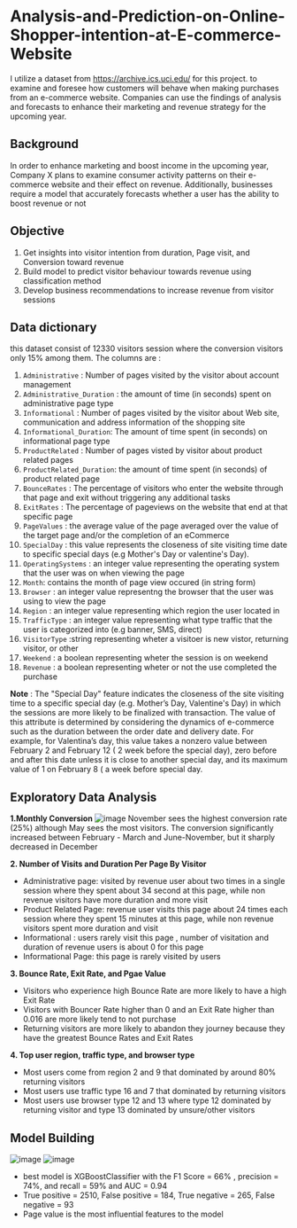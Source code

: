 # Analysis-and-Prediction-on-Online-Shopper-intention-at-E-commerce-Website
I utilize a dataset from https://archive.ics.uci.edu/ for this project. to examine and foresee how customers will behave when making purchases from an e-commerce website. Companies can use the findings of analysis and forecasts to enhance their marketing and revenue strategy for the upcoming year.

## Background 
In order to enhance marketing and boost income in the upcoming year, Company X plans to examine consumer activity patterns on their e-commerce website and their effect on revenue. Additionally, businesses require a model that accurately forecasts whether a user has the ability to boost revenue or not

## Objective
1. Get insights into visitor intention from duration, Page visit, and Conversion toward revenue
2. Build model to predict visitor behaviour towards revenue using classification method
3. Develop business recommendations to increase revenue from visitor sessions

## Data dictionary
this dataset consist of 12330 visitors session where the conversion visitors only 15% among them. The columns are :
1. `Administrative` : Number of pages visited by the visitor about account management
2. `Administrative_Duration` : the amount of time (in seconds) spent on administrative page type
3. `Informational` : Number of pages visited by the visitor about Web site, communication and address information of the shopping site
4. `Informational_Duration`: The amount of time spent (in seconds) on informational page type
5. `ProductRelated` : Number of pages visted by visitor about product related pages
6. `ProductRelated_Duration`: the amount of time spent (in seconds) of product related page
7. `BounceRates` : The percentage of visitors who enter the website through that page and exit without triggering any additional tasks
8. `ExitRates` : The percentage of pageviews on the website that end at that specific page
9. `PageValues` : the average value of the page averaged over the value of the target page and/or the completion of an eCommerce
10. `SpecialDay` : this value represents the closeness of site visiting time date to specific special days (e.g Mother's Day or valentine's Day).  
11. `OperatingSystems` : an integer value representing the operating system that the user was on when viewing the page
12. `Month`: contains the month of page view occured (in string form)
13. `Browser` : an integer value representng the browser that the user was using to view the page
14. `Region` : an integer value representing which region the user located in
15. `TrafficType` : an integer value representing what type traffic that the user is categorized into (e.g banner, SMS, direct)
16. `VisitorType` :string representing wheter a visitoer is new vistor, returning visitor, or other
17. `Weekend` : a boolean representing wheter the session is on weekend
18. `Revenue` : a boolean representing wheter or not the use completed the purchase

**Note** :
The "Special Day" feature indicates the closeness of the site visiting time to a specific special day (e.g. Mother’s Day, Valentine's Day) in which the sessions are more likely to be finalized with transaction. The value of this attribute is determined by considering the dynamics of e-commerce such as the duration between the order date and delivery date. For example, for Valentina’s day, this value takes a nonzero value between February 2 and February 12 ( 2 week before the special day), zero before and after this date unless it is close to another special day, and its maximum value of 1 on February 8 ( a week before special day.

## Exploratory Data Analysis

**1.Monthly Conversion**
![image](https://github.com/senavietrin/Analysis-and-Prediction-on-Online-Shopper-intention-at-E-commerce-Website/assets/116081571/d7323e3b-4402-4721-bc7c-801ac6f3098e)
November sees the highest conversion rate (25%) although May sees the most visitors. The conversion significantly increased between February - March and June-November, but it sharply decreased in December

**2. Number of Visits and Duration Per Page By Visitor**
 - Administrative page: visited by revenue user about two times in a single session where they spent about 34 second at this page, while non revenue visitors have more duration and more visit
 - Product Related Page: revenue user visits this page about 24 times each session where they spent 15 minutes at this page, while non revenue visitors spent more duration and visit
 - Informational : users rarely visit this page , number of visitation and duration of revenue users is about 0 for this page
 - Informational Page: this page is rarely visited by users

**3. Bounce Rate, Exit Rate, and Pgae Value**
- Visitors who experience high Bounce Rate are more likely to have a high Exit Rate
- Visitors with Bouncer Rate higher than 0 and an Exit Rate higher than 0.016 are more likely tend to not purchase
- Returning visitors are more likely to abandon they journey because they have the greatest Bounce Rates and Exit Rates
  
**4. Top user region, traffic type, and browser type**
- Most users come from region 2 and 9 that dominated by around 80% returning visitors
- Most users use traffic type 16 and 7 that dominated by returning visitors
- Most users use browser type 12 and 13 where type 12 dominated by returning visitor and type 13 dominated by unsure/other visitors


## Model Building
![image](https://github.com/senavietrin/Analysis-and-Prediction-on-Online-Shopper-intention-at-E-commerce-Website/assets/116081571/efb1488b-0ed1-42d5-92af-6beaad98c576)
![image](https://github.com/senavietrin/Analysis-and-Prediction-on-Online-Shopper-intention-at-E-commerce-Website/assets/116081571/deeca04d-a7ba-48cf-acb8-d3075d7f4de7)
- best model is XGBoostClassifier with the F1 Score = 66% , precision = 74%, and recall = 59% and  AUC = 0.94
- True positive = 2510, False positive = 184, True negative = 265, False negative = 93
- Page value is the most influential features to the model
